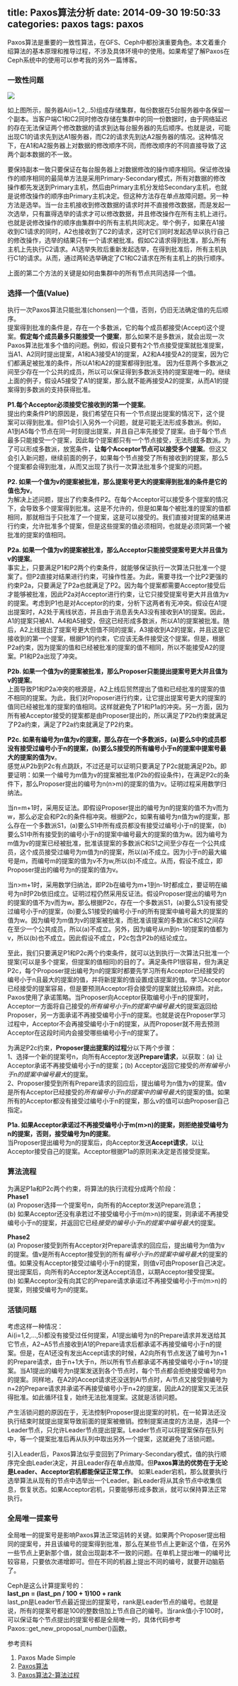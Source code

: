 title: Paxos算法分析
date: 2014-09-30 19:50:33
categories: paxos
tags: paxos
---

Paxos算法是重要的一致性算法，在GFS、Ceph中都扮演重要角色。本文着重介绍算法的基本原理和推导过程，不涉及具体环境中的使用。如果希望了解Paxos在Ceph系统中的使用可以参考我的另外一篇博客。

<!--more-->

### 一致性问题

![](http://7vzu17.com1.z0.glb.clouddn.com/2014/09/30/paxos/paxos_alg.jpg)

如上图所示，服务器Ai(i=1,2,..5)组成存储集群，每份数据在5台服务器中各保留一个副本。当客户端C1和C2同时修改存储在集群中的同一份数据时，由于网络延迟的存在无法保证两个修改数据的请求到达每台服务器的先后顺序。也就是说，可能出现C1的请求先到达A1服务器，而C2的请求先到达A2服务器的情况。这种情况下，在A1和A2服务器上对数据的修改顺序不同，而修改顺序的不同直接导致了这两个副本数据的不一致。

要保持副本一致只要保证在每台服务器上对数据修改的操作顺序相同。保证修改操作的顺序相同的最简单方法是采用Primary-Secondary模式，所有对数据的修改操作都先发送到Primary主机，然后由Primary主机分发给Secondary主机，也就是说修改操作的顺序由Primary主机决定。但这种方法存在单点故障问题。另一种方法是选举。当一台主机接收到修改数据的请求时并不直接修改数据，而是发起一次选举，只有赢得选举的请求才可以修改数据，并且修改操作在所有主机上进行。也就是说修改操作的顺序由集群中的所有主机共同决定。举个例子，如果在A1接收到C1请求的同时，A2也接收到了C2的请求，这时它们同时发起选举以执行自己的修改操作，选举的结果只有一个请求被批准。假如C2请求得到批准，那么所有主机上先执行C2请求。A1选举失败后重新发起选举，在得到批准后，所有主机执行C1的请求。从而，通过两轮选举确定了C1和C2请求在所有主机上的执行顺序。

上面的第二个方法的关键是如何由集群中的所有节点共同选择一个值。

### 选择一个值(Value)

执行一次Paxos算法只能批准(chonsen)一个值，否则，仍旧无法确定值的先后顺序。                    
提案得到批准的条件是，存在一个多数派，它的每个成员都接受(Accept)这个提案。**假定每个成员最多只能接受一个提案**，那么如果不是多数派，就会出现一次Paxos算法批准多个值的问题。例如，假设只要有2个节点接受提案就批准提案，当A1、A2同时提出提案，A1和A3接受A1的提案，A2和A4接受A2的提案，因为它们都满足被批准的条件，所以A1和A2的提案都得到批准。 因为任意两个多数派之间至少存在一个公共的成员，所以可以保证得到多数派支持的提案是唯一的。继续上面的例子，假设A5接受了A1的提案，那么就不能再接受A2的提案，从而A1的提案得到多数派的支持获得批准。

**P1.每个Acceptor必须接受它接收到的第一个提案**。                   
提出约束条件P1的原因是，我们希望在只有一个节点提出提案的情况下，这个提案可以得到批准。但P1会引入另外一个问题，就是可能无法形成多数派。例如，A1到A5每个节点在同一时刻提出提案，并且自己率先接受了提案。由于每个节点最多只能接受一个提案，因此每个提案都只有一个节点接受，无法形成多数派。为了可以形成多数派，放宽条件，**让每个Acceptor节点可以接受多个提案**。但这又会引入新问题，继续前面的例子，如果每个节点接受了所有接收到的提案，那么5个提案都会得到批准，从而又出现了执行一次算法批准多个提案的问题。

**P2. 如果一个值为v的提案被批准，那么提案号更大的提案得到批准的条件是它的值也为v**。            
为解决上述问题，提出了约束条件P2。在每个Acceptor可以接受多个提案的情况下，会导致多个提案得到批准。这是不允许的，但是如果每个被批准的提案的值都相同，那就相当于只批准了一个提案，这是可以接受的。我们直接对提案的结果进行约束，允许批准多个提案，但是这些提案的值必须相同，也就是必须同第一个被批准的提案的值相同。


**P2a. 如果一个值为v的提案被批准，那么Acceptor只能接受提案号更大并且值为v的提案**。         
事实上，只要满足P1和P2两个约束条件，就能够保证执行一次算法只批准一个提案了。但P2直接对结果进行约束，可操作性差。为此，需要寻找一个比P2更强的约束P2a，只要满足了P2a也就满足了P2。因为每个提案都需要Acceptor接受后才能够被批准，因此P2a对Acceptor进行约束，让它只接受提案号更大并且值为v的提案。考虑到P1也是对Acceptor的约束，分析下这两者有无冲突。假设在A1提出提案时，A2处于离线状态，并且由于消息丢失A3没有接收到A1的提案。因此，A1的提案只被A1、A4和A5接受，但这已经形成多数派，所以A1的提案被批准。随后，A2上线提出了提案号更大但值不同的提案，A3接收到A2的提案，并且这是它接收到的第一个提案，根据P1的约束，它应该无条件接受这个提案。但是，根据P2a约束，因为提案的值和已经被批准的提案的值不相同，所以不能接受A2的提案。P1和P2a出现了冲突。

**P2b. 如果一个值为v的提案被批准，那么Proposer只能提出提案号更大并且值为v的提案**。                 
上面导致P1和P2a冲突的根源是，A2上线后贸然提出了值和已经批准的提案的值不相同的提案。为此，我们对Proposer进行约束，让它提出提案号更大的提案的值同已经被批准的提案的值相同。这样就避免了P1和P1a的冲突。另一方面，因为所有被Acceptor接受的提案都是由Proposer提出的，所以满足了P2b约束就满足了P2a约束，满足了P2a约束就满足了P2约束。


**P2c. 如果有编号为n值为v的提案，那么存在一个多数派S，(a)要么S中的成员都没有接受过编号小于n的提案，(b)要么S接受的所有编号小于n的提案中提案号最大的提案的值为v**。                 
感觉从P2b到P2c有点跳跃，不过还是可以证明只要满足了P2c就能满足P2b。即要证明：如果一个编号为m值为v的提案被批准(P2b的假设条件)，在满足P2c的条件下，那么Proposer提出的编号为n(n>m)的提案的值为v。证明过程采用数学归纳法。

当n=m+1时，采用反证法。即假设Proposer提出的编号为n的提案的值不为v而为w，那么必定会和P2c的条件相冲突。根据P2c，如果有编号为n值为w的提案，那么存在一个多数派S1，(a)要么S1中所有成员都没有接受过编号小于n的提案，(b)要么S1中所有接受到的编号小于n的提案中编号最大的提案的值为w。因为编号为m值为v的提案已经被批准，批准该提案的多数派C和S1之间至少存在一个公共成员，这个成员接受过编号为m值为n的提案，所以(a)不成立。因为小于n的最大编号是m，而编号m的提案的值为v不为w,所以(b)不成立。从而，假设不成立，即Proposer提出的编号为n的提案的值为v。

当n>m+1时，采用数学归纳法，即P2b在编号为m+1到n-1时都成立，要证明在编号为n时P2b依旧成立。证明过程仍然采用反证法。假设Proposer提出的编号为n的提案的值不为v而为w。那么根据P2c，存在一个多数派S1，(a)要么S1没有接受过编号小于n的提案，(b)要么S1接受的编号小于n的所有提案中编号最大的提案的值为w。因为编号为m值为v的提案被批准，而批准该提案的多数派C和S1之间存在至少一个公共成员，所以(a)不成立。另外，因为编号从m到n-1的提案的值都为v，所以(b)也不成立。因此假设不成立，P2c包含P2b的结论成立。


至此，我们只要满足P1和P2c两个约束条件，就可以达到执行一次算法只批准一个提案(可以是多个提案，但提案的值相同)的目的了。满足条件P1很容易，但为满足P2c，每个Proposer提出编号为n的提案时都要先学习所有Acceptor已经接受的编号小于n且最大的提案的值，并将新提案的值设置成该提案的值。学习Acceptor已经接受的提案容易，但是要预测Acceptor将会接受的提案就比较麻烦。对此，Paxos使用了承诺策略。当Proposer向Acceptor获取编号小于n的提案时，Acceptor一方面将自己接受的*所有编号小于n的提案中编号最大*的提案返回给Proposer，另一方面承诺不再接受编号小于n的提案。也就是说在Proposer学习过程中，Acceptor不会再接受编号小于n的提案，从而Proposer就不用去预测Acceptor在这段时间内会接受哪些编号小于n的提案了。

为满足P2c约束，**Proposer提出提案的过程**分以下两个步骤：                    
1、选择一个新的提案号n，向所有Acceptor发送**Prepare请求**，以获取：(a) 让Acceptor承诺不再接受编号小于n的提案；(b) Acceptor返回它接受的*所有编号小于n的提案中编号最大*的提案。       
2、Proposer接受到所有Prepare请求的回应后，提出编号为n值为v的提案。值v是所有Acceptor已经接受的*所有编号小于n的提案中的编号最大*的提案的值。如果所有的Acceptor都没有接受过编号小于n的提案，那么v的值可以由Proposer自己指定。

**P1a. 如果Acceptor承诺过不再接受编号小于m(m>n)的提案，则拒绝接受编号为n的提案，否则，接受编号为n的提案**。              
当Proposer提出编号为n的提案后，向Acceptor发送**Accept请求**，以让Acceptor接受自己的提案。Acceptor根据P1a的原则来决定是否接受提案。

### 算法流程

为满足P1a和P2c两个约束，将算法的执行流程分成两个阶段：               
**Phase1**       
(a) Proposer选择一个提案号n，向所有的Acceptor发送Prepare消息；               
(b) 如果Acceptor还没有承若过不接受编号小于m(m>n)的提案，则承诺不再接受编号小于n的提案，并返回它已经*接受的编号小于n的提案中编号最大*的提案。

**Phase2**           
(a) Proposer接受到所有Acceptor对Prepare请求的回应后，提出编号为n值为v的提案。值v是所有Acceptor接受到的所有*编号小于n的提案中编号最大*的提案的值。如果没有Acceptor接受过编号小于n的提案，则值v可由Proposer自己决定。提出提案后，向所有的Acceptor发送Accept消息，以期Acceptor接受提案。                          
(b) 如果Acceptor没有向其它的Prepare请求承诺过不再接受编号小于m(m>n)的提案，则接受编号为n的提案。

### 活锁问题

考虑这样一种情况：              
Ai(i=1,2,...,5)都没有接受过任何提案，A1提出编号为n的Prepare请求并发送给其它节点，A2~A5节点接收到A1的Prepare请求后都承诺不再接受编号小于n的提案。但是，在A1还没有发出Accept请求的时候，A2向所有节点发送了编号为n+1的Prepare请求，由于n+1大于n，所以所有节点都承诺不再接受编号小于n+1的提案。当A1提出的编号为n提案发送到各个节点时，每个节点都会拒绝接受编号为n的提案。同样地，在A2的Accept请求还没送到Ai节点时，Ai节点又接受到编号为n+2的Prepare请求并承诺不再接受编号小于n+2的提案，因此A2的提案又无法获得批准。如此循环往复，始终无法批准提案。这就是活锁问题。

产生活锁问题的原因在于，无法控制Proposer提出提案的时机，在一轮算法还没执行结束时就提出提案导致前面的提案被撤销。控制提案进度的方法是，选择一个Leader节点，只允许Leader节点提出提案。Leader节点可以将提案保存在队列中，等一个提案批准后再从队列中取出另外一个提案，这就避免了活锁问题。

引入Leader后，Paxos算法似乎变回到了Primary-Secondary模式，值的执行顺序完全由Leader决定，并且Leader存在单点故障。但**Paxos算法的优势在于无论是Leader、Acceptor宕机都能保证正常工作**。 如果Leader宕机，那么就要执行选举算法从现有的节点中选举出一个Leader。新Leader将从其余节点中收集信息，恢复状态。如果Acceptor宕机，只要能够形成多数派，就可以保持算法正常执行。

### 全局唯一提案号

全局唯一的提案号是影响Paxos算法正常运转的关键。如果两个Proposer提出相同的提案号，并且该编号的提案得到批准，那么在某些节点上更新这个值，在另外一些节点上更新那个值，就会出现副本不一致的问题。在单机上提出唯一的编号比较容易，只要依次递增即可。但在不同的机器上提出不同的编号，就要开动脑筋了。

Ceph是这么计算提案号的：               
**last_pn = (last_pn / 100 + 1)100 + rank**                
last_pn是Leader节点最近提出的提案号，rank是Leader节点的编号。也就是说，所有的提案号都是100的整数倍加上节点自己的编号。当rank值小于100时，可以保证每个节点提出的提案号都是全局唯一的，具体代码参考Paxos::get_new_proposal_number()函数。




参考资料

1. Paxos Made Simple             
2. [Paxos算法](http://zh.wikipedia.org/zh/Paxos%E7%AE%97%E6%B3%95)             
3. [Paxos算法2-算法过程](http://blog.csdn.net/chen77716/article/details/6170235)            

